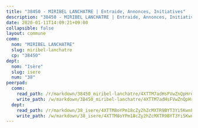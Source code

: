 ```yaml
---
title: "38450 - MIRIBEL LANCHATRE | Entraide, Annonces, Initiatives"
description: "38450 - MIRIBEL LANCHATRE | Entraide, Annonces, Initiatives"
date: 2020-01-11T14:09:21+09:00
collapsible: false
layout: commune
comm:
  nom: "MIRIBEL LANCHATRE"
  slug: miribel-lanchatre
  cp: "38450"
dept:
  nom: "Isère"
  slug: isere
  num: "38"
peerpad:
  comm:
    read_path: /r/markdown/38450_miribel-lanchatre/4XTTM7adHsFVwZnQpHrdc6Yxga42DwxipV1HeTD6RS6N6pxRf
    write_path: /w/markdown/38450_miribel-lanchatre/4XTTM7adHsFVwZnQpHrdc6Yxga42DwxipV1HeTD6RS6N6pxRf-K3TgUWxNeEwgpGhebhohDLVAci3PBmaM5RLckjkTRQwRrtumsZJ9c3uEe7JVbbsgSxMszMwHoxwBsrCiBUgMWMJ7KAqTzmbJ3L4AxDgxYqRhc5MoFGn3uo817XhbbiWz8beBytUH
  dept:
    read_path: /r/markdown/38_isere/4XTTM8oYPm18cZy2hZcMXTR9BYT3Yi5KwnFvpXu1TXaRq7Q3V
    write_path: /w/markdown/38_isere/4XTTM8oYPm18cZy2hZcMXTR9BYT3Yi5KwnFvpXu1TXaRq7Q3V-K3TgUoSzs2JpJwfbzBvgU8N95mHo7JXz7NbEctNRM3EDb2iYHA4maKm3pRQwmboULLPnLFTEhRgTawPTWpmxTxKbTwDgAEzA9tUHjpudQTWdKWfdVSegAo77eCwhXTaVG7AyUZEs
---
```


